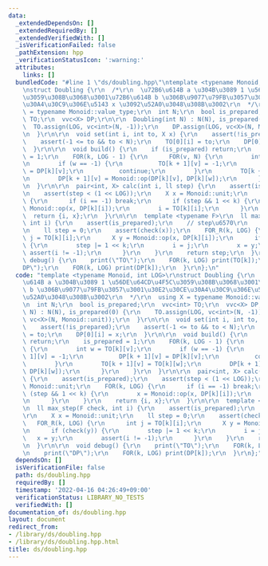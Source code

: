 ```yaml
---
data:
  _extendedDependsOn: []
  _extendedRequiredBy: []
  _extendedVerifiedWith: []
  _isVerificationFailed: false
  _pathExtension: hpp
  _verificationStatusIcon: ':warning:'
  attributes:
    links: []
  bundledCode: "#line 1 \"ds/doubling.hpp\"\ntemplate <typename Monoid, int LOG>\r\
    \nstruct Doubling {\r\n  /*\r\n  \u72B6\u614B a \u304B\u3089 1 \u56DE\u64CD\u4F5C\
    \u3059\u308B\u3068\u3001\u72B6\u614B b \u306B\u9077\u79FB\u3057\u3001\u30E2\u30CE\
    \u30A4\u30C9\u306E\u5143 x \u3092\u52A0\u3048\u308B\u3002\r\n  */\r\n  using X\
    \ = typename Monoid::value_type;\r\n  int N;\r\n  bool is_prepared;\r\n  vvc<int>\
    \ TO;\r\n  vvc<X> DP;\r\n\r\n  Doubling(int N) : N(N), is_prepared(0) {\r\n  \
    \  TO.assign(LOG, vc<int>(N, -1));\r\n    DP.assign(LOG, vc<X>(N, Monoid::unit));\r\
    \n  }\r\n\r\n  void set(int i, int to, X x) {\r\n    assert(!is_prepared);\r\n\
    \    assert(-1 <= to && to < N);\r\n    TO[0][i] = to;\r\n    DP[0][i] = x;\r\n\
    \  }\r\n\r\n  void build() {\r\n    if (is_prepared) return;\r\n    is_prepared\
    \ = 1;\r\n    FOR(k, LOG - 1) {\r\n      FOR(v, N) {\r\n        int w = TO[k][v];\r\
    \n        if (w == -1) {\r\n          TO[k + 1][v] = -1;\r\n          DP[k + 1][v]\
    \ = DP[k][v];\r\n          continue;\r\n        }\r\n        TO[k + 1][v] = TO[k][w];\r\
    \n        DP[k + 1][v] = Monoid::op(DP[k][v], DP[k][w]);\r\n      }\r\n    }\r\
    \n  }\r\n\r\n  pair<int, X> calc(int i, ll step) {\r\n    assert(is_prepared);\r\
    \n    assert(step < (1 << LOG));\r\n    X x = Monoid::unit;\r\n    FOR(k, LOG)\
    \ {\r\n      if (i == -1) break;\r\n      if (step && 1 << k) {\r\n        x =\
    \ Monoid::op(x, DP[k][i]);\r\n        i = TO[k][i];\r\n      }\r\n    }\r\n  \
    \  return {i, x};\r\n  }\r\n\r\n  template <typename F>\r\n  ll max_step(F check,\
    \ int i) {\r\n    assert(is_prepared);\r\n    // step\u6570\r\n    X x = Monoid::unit;\r\
    \n    ll step = 0;\r\n    assert(check(x));\r\n    FOR_R(k, LOG) {\r\n      int\
    \ j = TO[k][i];\r\n      X y = Monoid::op(x, DP[k][i]);\r\n      if (check(y))\
    \ {\r\n        step |= 1 << k;\r\n        i = j;\r\n        x = y;\r\n       \
    \ assert(i != -1);\r\n      }\r\n    }\r\n    return step;\r\n  }\r\n\r\n  void\
    \ debug() {\r\n    print(\"TO\");\r\n    FOR(k, LOG) print(TO[k]);\r\n    print(\"\
    DP\");\r\n    FOR(k, LOG) print(DP[k]);\r\n  }\r\n};\n"
  code: "template <typename Monoid, int LOG>\r\nstruct Doubling {\r\n  /*\r\n  \u72B6\
    \u614B a \u304B\u3089 1 \u56DE\u64CD\u4F5C\u3059\u308B\u3068\u3001\u72B6\u614B\
    \ b \u306B\u9077\u79FB\u3057\u3001\u30E2\u30CE\u30A4\u30C9\u306E\u5143 x \u3092\
    \u52A0\u3048\u308B\u3002\r\n  */\r\n  using X = typename Monoid::value_type;\r\
    \n  int N;\r\n  bool is_prepared;\r\n  vvc<int> TO;\r\n  vvc<X> DP;\r\n\r\n  Doubling(int\
    \ N) : N(N), is_prepared(0) {\r\n    TO.assign(LOG, vc<int>(N, -1));\r\n    DP.assign(LOG,\
    \ vc<X>(N, Monoid::unit));\r\n  }\r\n\r\n  void set(int i, int to, X x) {\r\n\
    \    assert(!is_prepared);\r\n    assert(-1 <= to && to < N);\r\n    TO[0][i]\
    \ = to;\r\n    DP[0][i] = x;\r\n  }\r\n\r\n  void build() {\r\n    if (is_prepared)\
    \ return;\r\n    is_prepared = 1;\r\n    FOR(k, LOG - 1) {\r\n      FOR(v, N)\
    \ {\r\n        int w = TO[k][v];\r\n        if (w == -1) {\r\n          TO[k +\
    \ 1][v] = -1;\r\n          DP[k + 1][v] = DP[k][v];\r\n          continue;\r\n\
    \        }\r\n        TO[k + 1][v] = TO[k][w];\r\n        DP[k + 1][v] = Monoid::op(DP[k][v],\
    \ DP[k][w]);\r\n      }\r\n    }\r\n  }\r\n\r\n  pair<int, X> calc(int i, ll step)\
    \ {\r\n    assert(is_prepared);\r\n    assert(step < (1 << LOG));\r\n    X x =\
    \ Monoid::unit;\r\n    FOR(k, LOG) {\r\n      if (i == -1) break;\r\n      if\
    \ (step && 1 << k) {\r\n        x = Monoid::op(x, DP[k][i]);\r\n        i = TO[k][i];\r\
    \n      }\r\n    }\r\n    return {i, x};\r\n  }\r\n\r\n  template <typename F>\r\
    \n  ll max_step(F check, int i) {\r\n    assert(is_prepared);\r\n    // step\u6570\
    \r\n    X x = Monoid::unit;\r\n    ll step = 0;\r\n    assert(check(x));\r\n \
    \   FOR_R(k, LOG) {\r\n      int j = TO[k][i];\r\n      X y = Monoid::op(x, DP[k][i]);\r\
    \n      if (check(y)) {\r\n        step |= 1 << k;\r\n        i = j;\r\n     \
    \   x = y;\r\n        assert(i != -1);\r\n      }\r\n    }\r\n    return step;\r\
    \n  }\r\n\r\n  void debug() {\r\n    print(\"TO\");\r\n    FOR(k, LOG) print(TO[k]);\r\
    \n    print(\"DP\");\r\n    FOR(k, LOG) print(DP[k]);\r\n  }\r\n};"
  dependsOn: []
  isVerificationFile: false
  path: ds/doubling.hpp
  requiredBy: []
  timestamp: '2022-04-16 04:26:49+09:00'
  verificationStatus: LIBRARY_NO_TESTS
  verifiedWith: []
documentation_of: ds/doubling.hpp
layout: document
redirect_from:
- /library/ds/doubling.hpp
- /library/ds/doubling.hpp.html
title: ds/doubling.hpp
---
```

